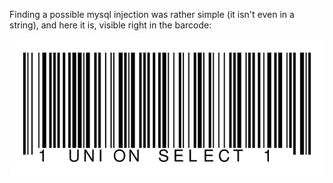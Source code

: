 Finding a possible mysql injection was rather simple (it isn't even in a string), and here it is, visible right in the barcode:

![barcode](barcode.svg)
